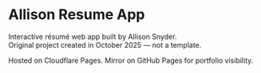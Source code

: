 # Allison Resume App

Interactive résumé web app built by Allison Snyder.  
Original project created in October 2025 — not a template.  

Hosted on Cloudflare Pages. Mirror on GitHub Pages for portfolio visibility.

